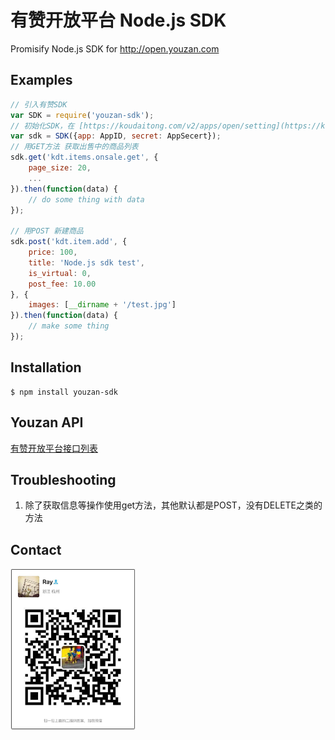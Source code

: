 # 有赞开放平台 Node.js SDK

Promisify Node.js SDK for http://open.youzan.com

## Examples

```js
// 引入有赞SDK
var SDK = require('youzan-sdk');
// 初始化SDK，在 [https://koudaitong.com/v2/apps/open/setting](https://koudaitong.com/v2/apps/open/setting) 开启API接口，复制相应 AppID、AppSecert
var sdk = SDK({app: AppID, secret: AppSecert});
// 用GET方法 获取出售中的商品列表
sdk.get('kdt.items.onsale.get', {
    page_size: 20,
    ...
}).then(function(data) {
    // do some thing with data
});

// 用POST 新建商品
sdk.post('kdt.item.add', {
    price: 100,
    title: 'Node.js sdk test',
    is_virtual: 0,
    post_fee: 10.00
}, {
    images: [__dirname + '/test.jpg']
}).then(function(data) {
    // make some thing
});
```

## Installation

```
$ npm install youzan-sdk
```

## Youzan API

[有赞开放平台接口列表](http://open.youzan.com/api)

## Troubleshooting

1. 除了获取信息等操作使用get方法，其他默认都是POST，没有DELETE之类的方法

## Contact

<img src="/weixin.jpg" alt="二维码" width="200" height="auto" />
